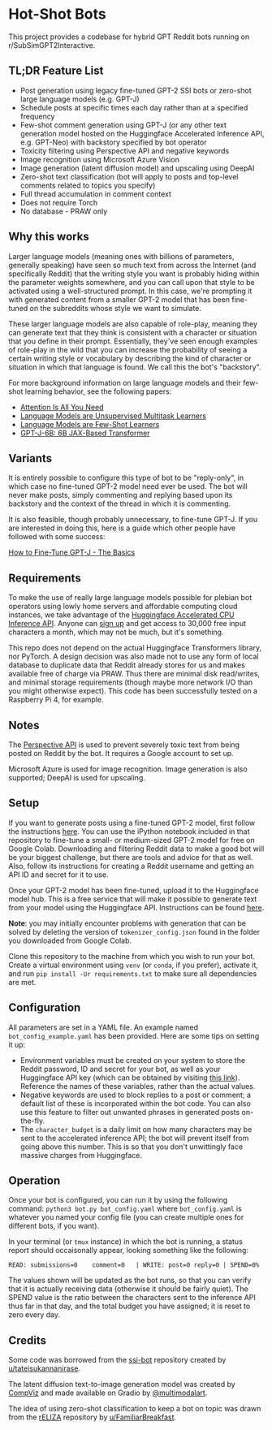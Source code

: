 # Hot-Shot Bots
This project provides a codebase for hybrid GPT Reddit bots running on r/SubSimGPT2Interactive.  

## TL;DR Feature List

* Post generation using legacy fine-tuned GPT-2 SSI bots or zero-shot large language models (e.g. GPT-J)
* Schedule posts at specific times each day rather than at a specified frequency
* Few-shot comment generation using GPT-J (or any other text generation model hosted on the Huggingface Accelerated Inference API, e.g. GPT-Neo) with backstory specified by bot operator
* Toxicity filtering using Perspective API and negative keywords
* Image recognition using Microsoft Azure Vision
* Image generation (latent diffusion model) and upscaling using DeepAI
* Zero-shot text classification (bot will apply to posts and top-level comments related to topics you specify)
* Full thread accumulation in comment context
* Does not require Torch
* No database - PRAW only

## Why this works
Larger language models (meaning ones with billions of parameters, generally speaking) have seen so much text from across the Internet (and specifically Reddit) that the writing style you want is probably hiding within the parameter weights somewhere, and you can call upon that style to be activated using a well-structured prompt. In this case, we're prompting it with generated content from a smaller GPT-2 model that has been fine-tuned on the subreddits whose style we want to simulate.

These larger language models are also capable of role-play, meaning they can generate text that they think is consistent with a character or situation that you define in their prompt.  Essentially, they've seen enough examples of role-play in the wild that you can increase the probability of seeing a certain writing style or vocabulary by describing the kind of character or situation in which that language is found.  We call this the bot's "backstory".

For more background information on large language models and their few-shot learning behavior, see the following papers:

* [Attention Is All You Need](https://arxiv.org/abs/1706.03762)
* [Language Models are Unsupervised Multitask Learners](https://d4mucfpksywv.cloudfront.net/better-language-models/language-models.pdf)
* [Language Models are Few-Shot Learners](https://arxiv.org/abs/2005.14165)
* [GPT-J-6B: 6B JAX-Based Transformer](https://arankomatsuzaki.wordpress.com/2021/06/04/gpt-j/)

## Variants
It is entirely possible to configure this type of bot to be "reply-only", in which case no fine-tuned GPT-2 model need ever be used.  The bot will never make posts, simply commenting and replying based upon its backstory and the context of the thread in which it is commenting.

It is also feasible, though probably unnecessary, to fine-tune GPT-J.  If you are interested in doing this, here is a guide which other people have followed with some success:

[How to Fine-Tune GPT-J - The Basics
](https://github.com/kingoflolz/mesh-transformer-jax/blob/master/howto_finetune.md)

## Requirements
To make the use of really large language models possible for plebian bot operators using lowly home servers and affordable computing cloud instances, we take advantage of the [Huggingface Accelerated CPU Inference API](https://huggingface.co/inference-api).  Anyone can [sign up](https://huggingface.co/join) and get access to 30,000 free input characters a month, which may not be much, but it's something.

This repo does not depend on the actual Huggingface Transformers library, nor PyTorch.  A design decision was also made not to use any form of local database to duplicate data that Reddit already stores for us and makes available free of charge via PRAW.  Thus there are minimal disk read/writes, and minimal storage requirements (though maybe more network I/O than you might otherwise expect).  This code has been successfully tested on a Raspberry Pi 4, for example.

## Notes
The [Perspective API](https://perspectiveapi.com/) is used to prevent severely toxic text from being posted on Reddit by the bot.  It requires a Google account to set up.

Microsoft Azure is used for image recognition.  Image generation is also supported; DeepAI is used for upscaling.

## Setup
If you want to generate posts using a fine-tuned GPT-2 model, first follow the instructions [here](https://github.com/zacc/ssi-bot).  You can use the iPython notebook included in that repository to fine-tune a small- or medium-sized GPT-2 model for free on Google Colab.  Downloading and filtering Reddit data to make a good bot will be your biggest challenge, but there are tools and advice for that as well.  Also, follow its instructions for creating a Reddit username and getting an API ID and secret for it to use.

Once your GPT-2 model has been fine-tuned, upload it to the Huggingface model hub.  This is a free service that will make it possible to generate text from your model using the Huggingface API.  Instructions can be found [here](https://huggingface.co/docs/hub/adding-a-model#using-the-web-interface-and-command-line).

**Note**: you may initially encounter problems with generation that can be solved by deleting the version of  `tokenizer_config.json` found in the folder you downloaded from Google Colab.

Clone this repository to the machine from which you wish to run your bot.  Create a virtual environment using `venv` (or `conda`, if you prefer), activate it, and run `pip install -Ur requirements.txt` to make sure all dependencies are met.

## Configuration
All parameters are set in a YAML file.  An example named `bot_config_example.yaml` has been provided.  Here are some tips on setting it up:

* Environment variables must be created on your system to store the Reddit password, ID and secret for your bot, as well as your Huggingface API key (which can be obtained by visiting [this link](https://huggingface.co/settings/tokens)).  Reference the names of these variables, rather than the actual values.
* Negative keywords are used to block replies to a post or comment; a default list of these is incorporated within the bot code.  You can also use this feature to filter out unwanted phrases in generated posts on-the-fly.
* The `character_budget` is a daily limit on how many characters may be sent to the accelerated inference API; the bot will prevent itself from going above this number.  This is so that you don't unwittingly face massive charges from Huggingface.

## Operation
Once your bot is configured, you can run it by using the following command: `python3 bot.py bot_config.yaml` where `bot_config.yaml` is whatever you named your config file (you can create multiple ones for different bots, if you want).

In your terminal (or `tmux` instance) in which the bot is running, a status report should occaisonally appear, looking something like the following:

`READ: submissions=0	comment=0	| WRITE: post=0	reply=0	| SPEND=0%`

The values shown will be updated as the bot runs, so that you can verify that it is actually receiving data (otherwise it should be fairly quiet).  The SPEND value is the ratio between the characters sent to the inference API thus far in that day, and the total budget you have assigned; it is reset to zero every day.

## Credits
Some code was borrowed from the [ssi-bot](https://github.com/zacc/ssi-bot) repository created by [u/tateisukannanirase](https://www.reddit.com/user/tateisukannanirase/).

The latent diffusion text-to-image generation model was created by [CompViz](https://github.com/CompVis) and made available on Gradio by [@multimodalart](https://twitter.com/multimodalart).

The idea of using zero-shot classification to keep a bot on topic was drawn from the [rELIZA](https://github.com/FamiliarBreakfast/reliza) repository by [u/FamiliarBreakfast](https://www.reddit.com/user/FamiliarBreakfast/).



